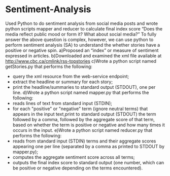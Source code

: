 # Sentiment-Analysis
Used Python to do sentiment analysis from social media posts and wrote python scripts mapper and reducer to calculate final index score
“Does the media reflect public mood or form it? What about social media?”
To fully answer the above question is complex, however, we can use python to perform sentiment analysis (SA) to understand the whether stories have a positive or negative spin.
a)Proposed an “index” or measure of sentiment expressed in articles. 
b)Downloaded and examined the xml file available at http://www.cbc.ca/cmlink/rss-topstories
c)Wrote a python script named getStories.py that performs the following:
- query the xml resource from the web-service endpoint;
- extract the headline or summary for each story;
- print the headline/summaries to standard output (STDOUT), one per line.
d)Wrote a python script named mapper.py that performs the following:
- reads lines of text from standard input (STDIN);
- for each "positive" or "negative" term (ignore neutral terms) that appears in the input text,print to standard output (STDOUT) the term followed by a comma, followed by the aggregate score of that term, based on whether the term is positive or negative and how many times it occurs in the input. 
e)Wrote a python script named reducer.py that performs the following:
- reads from standard input (STDIN) terms and their aggregate scores appearing one per line (separated by a comma as printed to STDOUT by mapper.py);
- computes the aggregate sentiment score across all terms;
- outputs the final index score to standard output (one number, which can be positive or negative depending on the terms encountered).
